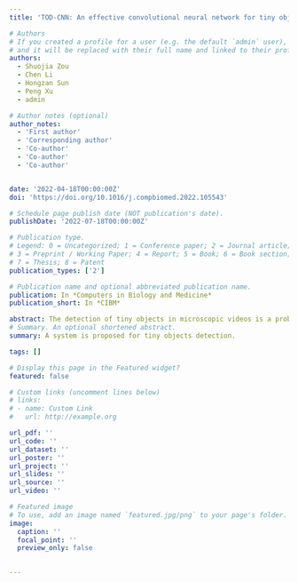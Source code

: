 ```yaml
---
title: 'TOD-CNN: An effective convolutional neural network for tiny object detection in sperm videos'

# Authors
# If you created a profile for a user (e.g. the default `admin` user), write the username (folder name) here
# and it will be replaced with their full name and linked to their profile.
authors:
  - Shuojia Zou
  - Chen Li
  - Hongzan Sun
  - Peng Xu
  - admin

# Author notes (optional)
author_notes:
  - 'First author'
  - 'Corresponding author'
  - 'Co-author'
  - 'Co-author'
  - 'Co-author'


date: '2022-04-18T00:00:00Z'
doi: 'https://doi.org/10.1016/j.compbiomed.2022.105543'

# Schedule page publish date (NOT publication's date).
publishDate: '2022-07-18T00:00:00Z'

# Publication type.
# Legend: 0 = Uncategorized; 1 = Conference paper; 2 = Journal article;
# 3 = Preprint / Working Paper; 4 = Report; 5 = Book; 6 = Book section;
# 7 = Thesis; 8 = Patent
publication_types: ['2']

# Publication name and optional abbreviated publication name.
publication: In *Computers in Biology and Medicine*
publication_short: In *CIBM*

abstract: The detection of tiny objects in microscopic videos is a problematic point, especially in large-scale experiments. For tiny objects (such as sperms) in microscopic videos, current detection methods face challenges in fuzzy, irregular, and precise positioning of objects. In contrast, we present a convolutional neural network for tiny object detection (TOD-CNN) with an underlying data set of high-quality sperm microscopic videos (111 videos, 278,000 annotated objects), and a graphical user interface (GUI) is designed to employ and test the proposed model effectively. TOD-CNN is highly accurate, achieving 85.60% AP50 in the task of real-time sperm detection in microscopic videos. To demonstrate the importance of sperm detection technology in sperm quality analysis, we carry out relevant sperm quality evaluation metrics and compare them with the diagnosis results from medical doctors.
# Summary. An optional shortened abstract.
summary: A system is proposed for tiny objects detection.

tags: []

# Display this page in the Featured widget?
featured: false

# Custom links (uncomment lines below)
# links:
# - name: Custom Link
#   url: http://example.org

url_pdf: ''
url_code: ''
url_dataset: ''
url_poster: ''
url_project: ''
url_slides: ''
url_source: ''
url_video: ''

# Featured image
# To use, add an image named `featured.jpg/png` to your page's folder.
image:
  caption: ''
  focal_point: ''
  preview_only: false

  
---
```



